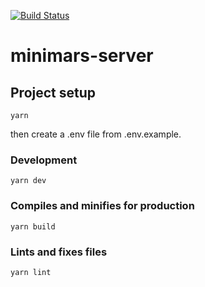 [![Build Status](https://travis-ci.org/uicestone/minimars-server.svg?branch=master)](https://travis-ci.org/uicestone/minimars-server)

# minimars-server

## Project setup

```
yarn
```

then create a .env file from .env.example.

### Development

```
yarn dev
```

### Compiles and minifies for production

```
yarn build
```

### Lints and fixes files

```
yarn lint
```
